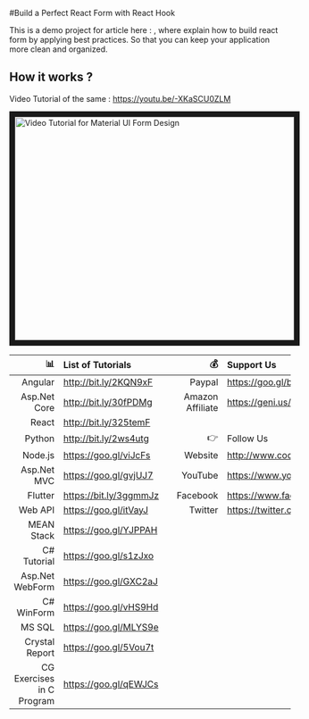 #Build a Perfect React Form with React Hook

This is a demo project for article here : , where explain how to build react form by applying best practices. So that you can keep your application more clean and organized.

## How it works ?

 Video Tutorial of the same : https://youtu.be/-XKaSCU0ZLM
 
 <a href="http://www.youtube.com/watch?feature=player_embedded&v=-XKaSCU0ZLM
" target="_blank"><img src="http://img.youtube.com/vi/-XKaSCU0ZLM/0.jpg" 
alt="Video Tutorial for Material UI Form Design" width="500" height="400" border="10" /></a>



| :bar_chart:               |  List of Tutorials   |   | :moneybag:           | Support Us                           |
|--------------------------:|:---------------------|---|---------------------:|:-------------------------------------|
| Angular                   |http://bit.ly/2KQN9xF |   |Paypal                | https://goo.gl/bPcyXW                |
| Asp.Net Core              |http://bit.ly/30fPDMg |   |Amazon   Affiliate    | https://geni.us/JDzpE                |
| React                     |http://bit.ly/325temF |   |
| Python                    |http://bit.ly/2ws4utg |   | :point_right:        | Follow Us                            |
| Node.js                   |https://goo.gl/viJcFs |   |Website               |http://www.codaffection.com          |
| Asp.Net MVC               |https://goo.gl/gvjUJ7 |   |YouTube               |https://www.youtube.com/codaffection  |
| Flutter                   |https://bit.ly/3ggmmJz|   |Facebook              |https://www.facebook.com/codaffection |
| Web API                   |https://goo.gl/itVayJ |   |Twitter               |https://twitter.com/CodAffection      |
| MEAN Stack                |https://goo.gl/YJPPAH |   |
| C# Tutorial               |https://goo.gl/s1zJxo |   |
| Asp.Net WebForm           |https://goo.gl/GXC2aJ |   |
| C# WinForm                |https://goo.gl/vHS9Hd |   |
| MS SQL                    |https://goo.gl/MLYS9e |   |
| Crystal Report            |https://goo.gl/5Vou7t |   |
| CG Exercises in C Program |https://goo.gl/qEWJCs |   |
